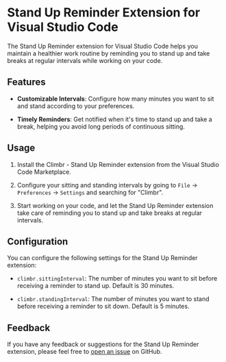 # Stand Up Reminder Extension for Visual Studio Code

The Stand Up Reminder extension for Visual Studio Code helps you maintain a healthier work routine by reminding you to stand up and take breaks at regular intervals while working on your code.

## Features

- **Customizable Intervals**: Configure how many minutes you want to sit and stand according to your preferences.

- **Timely Reminders**: Get notified when it's time to stand up and take a break, helping you avoid long periods of continuous sitting.

## Usage

1. Install the Climbr - Stand Up Reminder extension from the Visual Studio Code Marketplace.

2. Configure your sitting and standing intervals by going to `File` -> `Preferences` -> `Settings` and searching for "Climbr".

3. Start working on your code, and let the Stand Up Reminder extension take care of reminding you to stand up and take breaks at regular intervals.

## Configuration

You can configure the following settings for the Stand Up Reminder extension:

- `climbr.sittingInterval`: The number of minutes you want to sit before receiving a reminder to stand up. Default is 30 minutes.

- `climbr.standingInterval`: The number of minutes you want to stand before receiving a reminder to sit down. Default is 5 minutes.

## Feedback

If you have any feedback or suggestions for the Stand Up Reminder extension, please feel free to [open an issue](https://github.com/draysams/climbr/issues) on GitHub.
